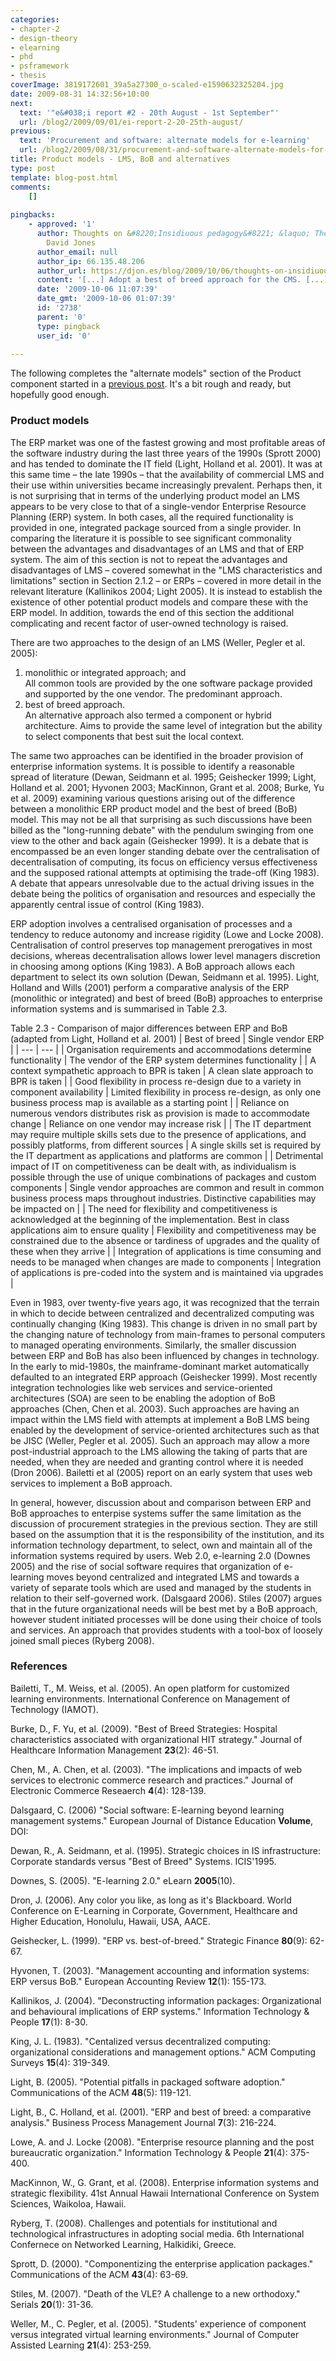 ```yaml
---
categories:
- chapter-2
- design-theory
- elearning
- phd
- psframework
- thesis
coverImage: 3819172601_39a5a27300_o-scaled-e1590632325204.jpg
date: 2009-08-31 14:32:56+10:00
next:
  text: '"e&#038;i report #2 - 20th August - 1st September"'
  url: /blog2/2009/09/01/ei-report-2-20-25th-august/
previous:
  text: 'Procurement and software: alternate models for e-learning'
  url: /blog2/2009/08/31/procurement-and-software-alternate-models-for-e-learning/
title: Product models - LMS, BoB and alternatives
type: post
template: blog-post.html
comments:
    []
    
pingbacks:
    - approved: '1'
      author: Thoughts on &#8220;Insidiuous pedagogy&#8221; &laquo; The Weblog of (a)
        David Jones
      author_email: null
      author_ip: 66.135.48.206
      author_url: https://djon.es/blog/2009/10/06/thoughts-on-insidiuous-pedagogy/
      content: '[...] Adopt a best of breed approach for the CMS. [...]'
      date: '2009-10-06 11:07:39'
      date_gmt: '2009-10-06 01:07:39'
      id: '2738'
      parent: '0'
      type: pingback
      user_id: '0'
    
---
```

The following completes the "alternate models" section of the Product component started in a [previous post](/blog2/2009/08/31/procurement-and-software-alternate-models-for-e-learning/). It's a bit rough and ready, but hopefully good enough.

### Product models

The ERP market was one of the fastest growing and most profitable areas of the software industry during the last three years of the 1990s (Sprott 2000) and has tended to dominate the IT field (Light, Holland et al. 2001). It was at this same time – the late 1990s – that the availability of commercial LMS and their use within universities became increasingly prevalent. Perhaps then, it is not surprising that in terms of the underlying product model an LMS appears to be very close to that of a single-vendor Enterprise Resource Planning (ERP) system. In both cases, all the required functionality is provided in one, integrated package sourced from a single provider. In comparing the literature it is possible to see significant commonality between the advantages and disadvantages of an LMS and that of ERP system. The aim of this section is not to repeat the advantages and disadvantages of LMS – covered somewhat in the "LMS characteristics and limitations" section in Section 2.1.2 – or ERPs – covered in more detail in the relevant literature (Kallinikos 2004; Light 2005). It is instead to establish the existence of other potential product models and compare these with the ERP model. In addition, towards the end of this section the additional complicating and recent factor of user-owned technology is raised.

There are two approaches to the design of an LMS (Weller, Pegler et al. 2005):

1. monolithic or integrated approach; and  
    All common tools are provided by the one software package provided and supported by the one vendor. The predominant approach.
2. best of breed approach.  
    An alternative approach also termed a component or hybrid architecture. Aims to provide the same level of integration but the ability to select components that best suit the local context.

The same two approaches can be identified in the broader provision of enterprise information systems. It is possible to identify a reasonable spread of literature (Dewan, Seidmann et al. 1995; Geishecker 1999; Light, Holland et al. 2001; Hyvonen 2003; MacKinnon, Grant et al. 2008; Burke, Yu et al. 2009) examining various questions arising out of the difference between a monolithic ERP product model and the best of breed (BoB) model. This may not be all that surprising as such discussions have been billed as the "long-running debate" with the pendulum swinging from one view to the other and back again (Geishecker 1999). It is a debate that is encompassed be an even longer standing debate over the centralisation of decentralisation of computing, its focus on efficiency versus effectiveness and the supposed rational attempts at optimising the trade-off (King 1983). A debate that appears unresolvable due to the actual driving issues in the debate being the politics of organisation and resources and especially the apparently central issue of control (King 1983).

ERP adoption involves a centralised organisation of processes and a tendency to reduce autonomy and increase rigidity (Lowe and Locke 2008). Centralisation of control preserves top management prerogatives in most decisions, whereas decentralisation allows lower level managers discretion in choosing among options (King 1983). A BoB approach allows each department to select its own solution (Dewan, Seidmann et al. 1995). Light, Holland and Wills (2001) perform a comparative analysis of the ERP (monolithic or integrated) and best of breed (BoB) approaches to enterprise information systems and is summarised in Table 2.3.

Table 2.3 - Comparison of major differences between ERP and BoB (adapted from Light, Holland et al. 2001)
| Best of breed | Single vendor ERP |
| --- | --- |
| Organisation requirements and accommodations determine functionality | The vendor of the ERP system determines functionality |
| A context sympathetic approach to BPR is taken | A clean slate approach to BPR is taken |
| Good flexibility in process re-design due to a variety in component availability | Limited flexibility in process re-design, as only one business process map is available as a starting point |
| Reliance on numerous vendors distributes risk as provision is made to accommodate change | Reliance on one vendor may increase risk |
| The IT department may require multiple skills sets due to the presence of applications, and possibly platforms, from different sources | A single skills set is required by the IT department as applications and platforms are common |
| Detrimental impact of IT on competitiveness can be dealt with, as individualism is possible through the use of unique combinations of packages and custom components | Single vendor approaches are common and result in common business process maps throughout industries. Distinctive capabilities may be impacted on |
| The need for flexibility and competitiveness is acknowledged at the beginning of the implementation. Best in class applications aim to ensure quality | Flexibility and competitiveness may be constrained due to the absence or tardiness of upgrades and the quality of these when they arrive |
| Integration of applications is time consuming and needs to be managed when changes are made to components | Integration of applications is pre-coded into the system and is maintained via upgrades |

Even in 1983, over twenty-five years ago, it was recognized that the terrain in which to decide between centralized and decentralized computing was continually changing (King 1983). This change is driven in no small part by the changing nature of technology from main-frames to personal computers to managed operating environments. Similarly, the smaller discussion between ERP and BoB has also been influenced by changes in technology. In the early to mid-1980s, the mainframe-dominant market automatically defaulted to an integrated ERP approach (Geishecker 1999). Most recently integration technologies like web services and service-oriented architectures (SOA) are seen to be enabling the adoption of BoB approaches (Chen, Chen et al. 2003). Such approaches are having an impact within the LMS field with attempts at implement a BoB LMS being enabled by the development of service-oriented architectures such as that be JISC (Weller, Pegler et al. 2005). Such an approach may allow a more post-industrial approach to the LMS allowing the taking of parts that are needed, when they are needed and granting control where it is needed (Dron 2006). Bailetti et al (2005) report on an early system that uses web services to implement a BoB approach.

In general, however, discussion about and comparison between ERP and BoB approaches to enterpise systems suffer the same limitation as the discussion of procurement strategies in the previous section. They are still based on the assumption that it is the responsibility of the institution, and its information technology department, to select, own and maintain all of the information systems required by users. Web 2.0, e-learning 2.0 (Downes 2005) and the rise of social software requires that organization of e-learning moves beyond centralized and integrated LMS and towards a variety of separate tools which are used and managed by the students in relation to their self-governed work. (Dalsgaard 2006). Stiles (2007) argues that in the future organizational needs will be best met by a BoB approach, however student initiated processes will be done using their choice of tools and services. An approach that provides students with a tool-box of loosely joined small pieces (Ryberg 2008).

### References

Bailetti, T., M. Weiss, et al. (2005). An open platform for customized learning environments. International Conference on Management of Technology (IAMOT).

Burke, D., F. Yu, et al. (2009). "Best of Breed Strategies: Hospital characteristics associated with organizational HIT strategy." Journal of Healthcare Information Management **23**(2): 46-51.

Chen, M., A. Chen, et al. (2003). "The implications and impacts of web services to electronic commerce research and practices." Journal of Electronic Commerce Reseaerch **4**(4): 128-139.

Dalsgaard, C. (2006) "Social software: E-learning beyond learning management systems." European Journal of Distance Education **Volume**,  DOI:

Dewan, R., A. Seidmann, et al. (1995). Strategic choices in IS infrastructure: Corporate standards versus "Best of Breed" Systems. ICIS'1995.

Downes, S. (2005). "E-learning 2.0." eLearn **2005**(10).

Dron, J. (2006). Any color you like, as long as it's Blackboard. World Conference on E-Learning in Corporate, Government, Healthcare and Higher Education, Honolulu, Hawaii, USA, AACE.

Geishecker, L. (1999). "ERP vs. best-of-breed." Strategic Finance **80**(9): 62-67.

Hyvonen, T. (2003). "Management accounting and information systems: ERP versus BoB." European Accounting Review **12**(1): 155-173.

Kallinikos, J. (2004). "Deconstructing information packages: Organizational and behavioural implications of ERP systems." Information Technology & People **17**(1): 8-30.

King, J. L. (1983). "Centalized versus decentralized computing: organizational considerations and management options." ACM Computing Surveys **15**(4): 319-349.

Light, B. (2005). "Potential pitfalls in packaged software adoption." Communications of the ACM **48**(5): 119-121.

Light, B., C. Holland, et al. (2001). "ERP and best of breed: a comparative analysis." Business Process Management Journal **7**(3): 216-224.

Lowe, A. and J. Locke (2008). "Enterprise resource planning and the post bureaucratic organization." Information Technology & People **21**(4): 375-400.

MacKinnon, W., G. Grant, et al. (2008). Enterprise information systems and strategic flexibility. 41st Annual Hawaii International Conference on System Sciences, Waikoloa, Hawaii.

Ryberg, T. (2008). Challenges and potentials for institutional and technological infrastructures in adopting social media. 6th International Confernece on Networked Learning, Halkidiki, Greece.

Sprott, D. (2000). "Componentizing the enterprise application packages." Communications of the ACM **43**(4): 63-69.

Stiles, M. (2007). "Death of the VLE? A challenge to a new orthodoxy." Serials **20**(1): 31-36.

Weller, M., C. Pegler, et al. (2005). "Students' experience of component versus integrated virtual learning environments." Journal of Computer Assisted Learning **21**(4): 253-259.